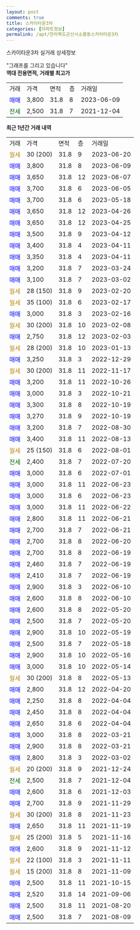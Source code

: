 ```yaml
---
layout: post
comments: true
title: 스카이타운3차
categories: [아파트정보]
permalink: /apt/전라북도군산시소룡동스카이타운3차
---
```


스카이타운3차 실거래 상세정보

<script type="text/javascript">
  google.charts.load('current', {'packages':['line', 'corechart']});
  google.charts.setOnLoadCallback(drawChart);

  function drawChart() {
    var data = new google.visualization.DataTable();
    data.addColumn('date', '거래일');
    data.addColumn('number', "매매");
    data.addColumn('number', "전세");
    data.addColumn('number', "전매");

    data.addRows([[new Date(Date.parse("2023-06-20")), null, null, null], [new Date(Date.parse("2023-06-09")), 3800, null, null], [new Date(Date.parse("2023-06-07")), 3650, null, null], [new Date(Date.parse("2023-06-05")), 3700, null, null], [new Date(Date.parse("2023-05-18")), 3700, null, null], [new Date(Date.parse("2023-04-26")), 3650, null, null], [new Date(Date.parse("2023-04-25")), 3650, null, null], [new Date(Date.parse("2023-04-12")), 3500, null, null], [new Date(Date.parse("2023-04-11")), 3400, null, null], [new Date(Date.parse("2023-04-11")), 3350, null, null], [new Date(Date.parse("2023-03-24")), 3200, null, null], [new Date(Date.parse("2023-03-02")), 3100, null, null], [new Date(Date.parse("2023-02-20")), null, null, null], [new Date(Date.parse("2023-02-17")), null, null, null], [new Date(Date.parse("2023-02-16")), 3000, null, null], [new Date(Date.parse("2023-02-08")), null, null, null], [new Date(Date.parse("2023-02-03")), 2750, null, null], [new Date(Date.parse("2023-01-13")), null, null, null], [new Date(Date.parse("2022-12-29")), 3250, null, null], [new Date(Date.parse("2022-11-17")), null, null, null], [new Date(Date.parse("2022-10-26")), 3200, null, null], [new Date(Date.parse("2022-10-21")), 3000, null, null], [new Date(Date.parse("2022-10-19")), 3300, null, null], [new Date(Date.parse("2022-10-19")), 3270, null, null], [new Date(Date.parse("2022-08-30")), 3200, null, null], [new Date(Date.parse("2022-08-13")), 3400, null, null], [new Date(Date.parse("2022-08-01")), null, null, null], [new Date(Date.parse("2022-07-20")), null, 2400, null], [new Date(Date.parse("2022-07-01")), 3000, null, null], [new Date(Date.parse("2022-06-23")), 3000, null, null], [new Date(Date.parse("2022-06-23")), 3000, null, null], [new Date(Date.parse("2022-06-22")), 3000, null, null], [new Date(Date.parse("2022-06-21")), 2800, null, null], [new Date(Date.parse("2022-06-21")), 2700, null, null], [new Date(Date.parse("2022-06-20")), 2700, null, null], [new Date(Date.parse("2022-06-19")), 2700, null, null], [new Date(Date.parse("2022-06-19")), 2460, null, null], [new Date(Date.parse("2022-06-19")), 2410, null, null], [new Date(Date.parse("2022-06-10")), 2900, null, null], [new Date(Date.parse("2022-06-10")), 2600, null, null], [new Date(Date.parse("2022-05-20")), 2600, null, null], [new Date(Date.parse("2022-05-20")), 2500, null, null], [new Date(Date.parse("2022-05-19")), 2900, null, null], [new Date(Date.parse("2022-05-18")), 2500, null, null], [new Date(Date.parse("2022-05-16")), 2900, null, null], [new Date(Date.parse("2022-05-14")), 3000, null, null], [new Date(Date.parse("2022-05-13")), null, null, null], [new Date(Date.parse("2022-04-20")), 2800, null, null], [new Date(Date.parse("2022-04-04")), 2250, null, null], [new Date(Date.parse("2022-04-04")), 2450, null, null], [new Date(Date.parse("2022-04-04")), 2650, null, null], [new Date(Date.parse("2022-03-21")), 3000, null, null], [new Date(Date.parse("2022-03-21")), 2900, null, null], [new Date(Date.parse("2022-03-02")), 2800, null, null], [new Date(Date.parse("2021-12-24")), null, null, null], [new Date(Date.parse("2021-12-04")), null, 2500, null], [new Date(Date.parse("2021-12-03")), 2600, null, null], [new Date(Date.parse("2021-11-29")), 2700, null, null], [new Date(Date.parse("2021-11-23")), null, null, null], [new Date(Date.parse("2021-11-19")), 2650, null, null], [new Date(Date.parse("2021-11-16")), null, null, null], [new Date(Date.parse("2021-11-12")), 2600, null, null], [new Date(Date.parse("2021-11-11")), null, null, null], [new Date(Date.parse("2021-11-09")), null, null, null], [new Date(Date.parse("2021-10-15")), 2500, null, null], [new Date(Date.parse("2021-09-06")), 2520, null, null], [new Date(Date.parse("2021-08-20")), 2500, null, null], [new Date(Date.parse("2021-08-09")), 2500, null, null]]);

    var options = {
      hAxis: {
        format: 'yyyy/MM/dd'
      },    
      lineWidth: 0,
      pointsVisible: true,    
      title: '최근 1년간 유형별 실거래가 분포',
      legend: { position: 'bottom' }
    };

    var formatter = new google.visualization.NumberFormat({pattern:'###,###'} );
    formatter.format(data, 1);
    formatter.format(data, 2);
    
    setTimeout(function() {
        var chart = new google.visualization.LineChart(document.getElementById('columnchart_material'));
        chart.draw(data, (options));
        document.getElementById('loading').style.display = 'none';
    }, 200);
  }
</script>


<div id="loading" style="z-index:20; display: block; margin-left: 0px">"그래프를 그리고 있습니다"</div>
<div id="columnchart_material" style="width: 95%; margin-left: 0px; display: block"></div>
<!-- contents start -->
<b>역대 전용면적, 거래별 최고가</b>
<table class="sortable">
    <tr>
      <td>거래</td>
      <td>가격</td>
      <td>면적</td>
      <td>층</td>
      <td>거래일</td>
    </tr>
        <tr>
          <td><a style="color: blue">매매</a></td>
          <td>3,800</td>
          <td>31.8</td>
          <td>8</td>
          <td>2023-06-09</td>
        </tr>        
        <tr>
              <td><a style="color: darkgreen">전세</a></td>
              <td>2,500</td>
              <td>31.8</td>
              <td>7</td>
              <td>2021-12-04</td>
            </tr>        
    
</table>

<b>최근 1년간 거래 내역</b>

<table class="sortable">
    <tr>
      <td>거래</td>
      <td>가격</td>
      <td>면적</td>
      <td>층</td>
      <td>거래일</td>
    </tr>
    <tr>
      <td><a style="color: darkgoldenrod">월세</a></td>
      <td>30 (200)</td>
      <td>31.8</td>
      <td>9</td>
      <td>2023-06-20</td>
    </tr>          <tr>
      <td><a style="color: blue">매매</a></td>
      <td>3,800</td>
      <td>31.8</td>
      <td>8</td>
      <td>2023-06-09</td>
    </tr>          <tr>
      <td><a style="color: blue">매매</a></td>
      <td>3,650</td>
      <td>31.8</td>
      <td>12</td>
      <td>2023-06-07</td>
    </tr>          <tr>
      <td><a style="color: blue">매매</a></td>
      <td>3,700</td>
      <td>31.8</td>
      <td>6</td>
      <td>2023-06-05</td>
    </tr>          <tr>
      <td><a style="color: blue">매매</a></td>
      <td>3,700</td>
      <td>31.8</td>
      <td>6</td>
      <td>2023-05-18</td>
    </tr>          <tr>
      <td><a style="color: blue">매매</a></td>
      <td>3,650</td>
      <td>31.8</td>
      <td>12</td>
      <td>2023-04-26</td>
    </tr>          <tr>
      <td><a style="color: blue">매매</a></td>
      <td>3,650</td>
      <td>31.8</td>
      <td>12</td>
      <td>2023-04-25</td>
    </tr>          <tr>
      <td><a style="color: blue">매매</a></td>
      <td>3,500</td>
      <td>31.8</td>
      <td>9</td>
      <td>2023-04-12</td>
    </tr>          <tr>
      <td><a style="color: blue">매매</a></td>
      <td>3,400</td>
      <td>31.8</td>
      <td>4</td>
      <td>2023-04-11</td>
    </tr>          <tr>
      <td><a style="color: blue">매매</a></td>
      <td>3,350</td>
      <td>31.8</td>
      <td>4</td>
      <td>2023-04-11</td>
    </tr>          <tr>
      <td><a style="color: blue">매매</a></td>
      <td>3,200</td>
      <td>31.8</td>
      <td>7</td>
      <td>2023-03-24</td>
    </tr>          <tr>
      <td><a style="color: blue">매매</a></td>
      <td>3,100</td>
      <td>31.8</td>
      <td>7</td>
      <td>2023-03-02</td>
    </tr>          <tr>
      <td><a style="color: darkgoldenrod">월세</a></td>
      <td>28 (150)</td>
      <td>31.8</td>
      <td>9</td>
      <td>2023-02-20</td>
    </tr>          <tr>
      <td><a style="color: darkgoldenrod">월세</a></td>
      <td>35 (100)</td>
      <td>31.8</td>
      <td>6</td>
      <td>2023-02-17</td>
    </tr>          <tr>
      <td><a style="color: blue">매매</a></td>
      <td>3,000</td>
      <td>31.8</td>
      <td>3</td>
      <td>2023-02-16</td>
    </tr>          <tr>
      <td><a style="color: darkgoldenrod">월세</a></td>
      <td>30 (200)</td>
      <td>31.8</td>
      <td>10</td>
      <td>2023-02-08</td>
    </tr>          <tr>
      <td><a style="color: blue">매매</a></td>
      <td>2,750</td>
      <td>31.8</td>
      <td>12</td>
      <td>2023-02-03</td>
    </tr>          <tr>
      <td><a style="color: darkgoldenrod">월세</a></td>
      <td>28 (200)</td>
      <td>31.8</td>
      <td>10</td>
      <td>2023-01-13</td>
    </tr>          <tr>
      <td><a style="color: blue">매매</a></td>
      <td>3,250</td>
      <td>31.8</td>
      <td>3</td>
      <td>2022-12-29</td>
    </tr>          <tr>
      <td><a style="color: darkgoldenrod">월세</a></td>
      <td>30 (200)</td>
      <td>31.8</td>
      <td>11</td>
      <td>2022-11-17</td>
    </tr>          <tr>
      <td><a style="color: blue">매매</a></td>
      <td>3,200</td>
      <td>31.8</td>
      <td>11</td>
      <td>2022-10-26</td>
    </tr>          <tr>
      <td><a style="color: blue">매매</a></td>
      <td>3,000</td>
      <td>31.8</td>
      <td>3</td>
      <td>2022-10-21</td>
    </tr>          <tr>
      <td><a style="color: blue">매매</a></td>
      <td>3,300</td>
      <td>31.8</td>
      <td>8</td>
      <td>2022-10-19</td>
    </tr>          <tr>
      <td><a style="color: blue">매매</a></td>
      <td>3,270</td>
      <td>31.8</td>
      <td>9</td>
      <td>2022-10-19</td>
    </tr>          <tr>
      <td><a style="color: blue">매매</a></td>
      <td>3,200</td>
      <td>31.8</td>
      <td>7</td>
      <td>2022-08-30</td>
    </tr>          <tr>
      <td><a style="color: blue">매매</a></td>
      <td>3,400</td>
      <td>31.8</td>
      <td>11</td>
      <td>2022-08-13</td>
    </tr>          <tr>
      <td><a style="color: darkgoldenrod">월세</a></td>
      <td>25 (150)</td>
      <td>31.8</td>
      <td>6</td>
      <td>2022-08-01</td>
    </tr>          <tr>
      <td><a style="color: darkgreen">전세</a></td>
      <td>2,400</td>
      <td>31.8</td>
      <td>7</td>
      <td>2022-07-20</td>
    </tr>          <tr>
      <td><a style="color: blue">매매</a></td>
      <td>3,000</td>
      <td>31.8</td>
      <td>6</td>
      <td>2022-07-01</td>
    </tr>          <tr>
      <td><a style="color: blue">매매</a></td>
      <td>3,000</td>
      <td>31.8</td>
      <td>11</td>
      <td>2022-06-23</td>
    </tr>          <tr>
      <td><a style="color: blue">매매</a></td>
      <td>3,000</td>
      <td>31.8</td>
      <td>6</td>
      <td>2022-06-23</td>
    </tr>          <tr>
      <td><a style="color: blue">매매</a></td>
      <td>3,000</td>
      <td>31.8</td>
      <td>11</td>
      <td>2022-06-22</td>
    </tr>          <tr>
      <td><a style="color: blue">매매</a></td>
      <td>2,800</td>
      <td>31.8</td>
      <td>11</td>
      <td>2022-06-21</td>
    </tr>          <tr>
      <td><a style="color: blue">매매</a></td>
      <td>2,700</td>
      <td>31.8</td>
      <td>7</td>
      <td>2022-06-21</td>
    </tr>          <tr>
      <td><a style="color: blue">매매</a></td>
      <td>2,700</td>
      <td>31.8</td>
      <td>8</td>
      <td>2022-06-20</td>
    </tr>          <tr>
      <td><a style="color: blue">매매</a></td>
      <td>2,700</td>
      <td>31.8</td>
      <td>8</td>
      <td>2022-06-19</td>
    </tr>          <tr>
      <td><a style="color: blue">매매</a></td>
      <td>2,460</td>
      <td>31.8</td>
      <td>7</td>
      <td>2022-06-19</td>
    </tr>          <tr>
      <td><a style="color: blue">매매</a></td>
      <td>2,410</td>
      <td>31.8</td>
      <td>7</td>
      <td>2022-06-19</td>
    </tr>          <tr>
      <td><a style="color: blue">매매</a></td>
      <td>2,900</td>
      <td>31.8</td>
      <td>3</td>
      <td>2022-06-10</td>
    </tr>          <tr>
      <td><a style="color: blue">매매</a></td>
      <td>2,600</td>
      <td>31.8</td>
      <td>8</td>
      <td>2022-06-10</td>
    </tr>          <tr>
      <td><a style="color: blue">매매</a></td>
      <td>2,600</td>
      <td>31.8</td>
      <td>8</td>
      <td>2022-05-20</td>
    </tr>          <tr>
      <td><a style="color: blue">매매</a></td>
      <td>2,500</td>
      <td>31.8</td>
      <td>7</td>
      <td>2022-05-20</td>
    </tr>          <tr>
      <td><a style="color: blue">매매</a></td>
      <td>2,900</td>
      <td>31.8</td>
      <td>10</td>
      <td>2022-05-19</td>
    </tr>          <tr>
      <td><a style="color: blue">매매</a></td>
      <td>2,500</td>
      <td>31.8</td>
      <td>7</td>
      <td>2022-05-18</td>
    </tr>          <tr>
      <td><a style="color: blue">매매</a></td>
      <td>2,900</td>
      <td>31.8</td>
      <td>10</td>
      <td>2022-05-16</td>
    </tr>          <tr>
      <td><a style="color: blue">매매</a></td>
      <td>3,000</td>
      <td>31.8</td>
      <td>10</td>
      <td>2022-05-14</td>
    </tr>          <tr>
      <td><a style="color: darkgoldenrod">월세</a></td>
      <td>30 (200)</td>
      <td>31.8</td>
      <td>8</td>
      <td>2022-05-13</td>
    </tr>          <tr>
      <td><a style="color: blue">매매</a></td>
      <td>2,800</td>
      <td>31.8</td>
      <td>12</td>
      <td>2022-04-20</td>
    </tr>          <tr>
      <td><a style="color: blue">매매</a></td>
      <td>2,250</td>
      <td>31.8</td>
      <td>8</td>
      <td>2022-04-04</td>
    </tr>          <tr>
      <td><a style="color: blue">매매</a></td>
      <td>2,450</td>
      <td>31.8</td>
      <td>8</td>
      <td>2022-04-04</td>
    </tr>          <tr>
      <td><a style="color: blue">매매</a></td>
      <td>2,650</td>
      <td>31.8</td>
      <td>6</td>
      <td>2022-04-04</td>
    </tr>          <tr>
      <td><a style="color: blue">매매</a></td>
      <td>3,000</td>
      <td>31.8</td>
      <td>8</td>
      <td>2022-03-21</td>
    </tr>          <tr>
      <td><a style="color: blue">매매</a></td>
      <td>2,900</td>
      <td>31.8</td>
      <td>8</td>
      <td>2022-03-21</td>
    </tr>          <tr>
      <td><a style="color: blue">매매</a></td>
      <td>2,800</td>
      <td>31.8</td>
      <td>3</td>
      <td>2022-03-02</td>
    </tr>          <tr>
      <td><a style="color: darkgoldenrod">월세</a></td>
      <td>20 (200)</td>
      <td>31.8</td>
      <td>9</td>
      <td>2021-12-24</td>
    </tr>          <tr>
      <td><a style="color: darkgreen">전세</a></td>
      <td>2,500</td>
      <td>31.8</td>
      <td>7</td>
      <td>2021-12-04</td>
    </tr>          <tr>
      <td><a style="color: blue">매매</a></td>
      <td>2,600</td>
      <td>31.8</td>
      <td>6</td>
      <td>2021-12-03</td>
    </tr>          <tr>
      <td><a style="color: blue">매매</a></td>
      <td>2,700</td>
      <td>31.8</td>
      <td>9</td>
      <td>2021-11-29</td>
    </tr>          <tr>
      <td><a style="color: darkgoldenrod">월세</a></td>
      <td>30 (200)</td>
      <td>31.8</td>
      <td>8</td>
      <td>2021-11-23</td>
    </tr>          <tr>
      <td><a style="color: blue">매매</a></td>
      <td>2,650</td>
      <td>31.8</td>
      <td>11</td>
      <td>2021-11-19</td>
    </tr>          <tr>
      <td><a style="color: darkgoldenrod">월세</a></td>
      <td>25 (200)</td>
      <td>31.8</td>
      <td>5</td>
      <td>2021-11-16</td>
    </tr>          <tr>
      <td><a style="color: blue">매매</a></td>
      <td>2,600</td>
      <td>31.8</td>
      <td>9</td>
      <td>2021-11-12</td>
    </tr>          <tr>
      <td><a style="color: darkgoldenrod">월세</a></td>
      <td>22 (100)</td>
      <td>31.8</td>
      <td>3</td>
      <td>2021-11-11</td>
    </tr>          <tr>
      <td><a style="color: darkgoldenrod">월세</a></td>
      <td>15 (200)</td>
      <td>31.8</td>
      <td>8</td>
      <td>2021-11-09</td>
    </tr>          <tr>
      <td><a style="color: blue">매매</a></td>
      <td>2,500</td>
      <td>31.8</td>
      <td>11</td>
      <td>2021-10-15</td>
    </tr>          <tr>
      <td><a style="color: blue">매매</a></td>
      <td>2,520</td>
      <td>31.8</td>
      <td>14</td>
      <td>2021-09-06</td>
    </tr>          <tr>
      <td><a style="color: blue">매매</a></td>
      <td>2,500</td>
      <td>31.8</td>
      <td>11</td>
      <td>2021-08-20</td>
    </tr>          <tr>
      <td><a style="color: blue">매매</a></td>
      <td>2,500</td>
      <td>31.8</td>
      <td>7</td>
      <td>2021-08-09</td>
    </tr>      </table>
<!-- contents end -->    

